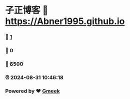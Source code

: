 # 子正博客 :link: https://Abner1995.github.io 
### :page_facing_up: [1](https://Abner1995.github.io/tag.html) 
### :speech_balloon: 0 
### :hibiscus: 6500 
### :alarm_clock: 2024-08-31 10:46:18 
### Powered by :heart: [Gmeek](https://github.com/Meekdai/Gmeek)
